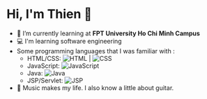 # **Hi, I'm Thien** 👋

- :notebook: I’m currently learning at **FPT University Ho Chi Minh Campus**
- :computer: I'm learning software engineering
- Some programming languages that I was familiar with :
  - HTML/CSS: ![HTML](https://user-images.githubusercontent.com/118710929/202999770-92af9ae6-0efe-4a6d-88f4-42c734d949e6.png) | ![CSS](https://user-images.githubusercontent.com/118710929/202999872-51483af0-45ca-408a-b8c7-e101c53d53d1.png)
  - JavaScript: ![JavaScript](https://user-images.githubusercontent.com/118710929/202999669-eba2df96-c233-48f6-a4e4-a8c2c70fba87.png)
  - Java: ![Java](https://upload.wikimedia.org/wikipedia/en/thumb/3/30/Java_programming_language_logo.svg/1200px-Java_programming_language_logo.svg.png)
  - JSP/Servlet: ![JSP](https://www.seekpng.com/png/full/259-2595551_java-logo-transparent-47568-loadtve-jsp-servlet.png)
- :guitar: Music makes my life. I also know a little about guitar.

<!--
**thien1811/thien1811** is a ✨ _special_ ✨ repository because its `README.md` (this file) appears on your GitHub profile.

Here are some ideas to get you started:

- 🔭 I’m currently working on ...

- 👯 I’m looking to collaborate on ...
- 🤔 I’m looking for help with ...
- 💬 Ask me about ...
- 📫 How to reach me: ...
- 😄 Pronouns: ...
- ⚡ Fun fact: ...
-->
